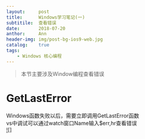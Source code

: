 ```yaml
---
layout:     post
title:      Windows学习笔记(一)
subtitile:  查看错误
date:       2018-07-20
anthor:     Ann
header-img: img/post-bg-ios9-web.jpg
catalog:    true
tags:
    - Windows 核心编程
---
```


>本节主要涉及Window编程查看错误  


# GetLastError  
Windows函数失败以后，需要立即调用GetLastError函数  
vs中调试可以通过watch窗口Name输入$err,hr查看错误  
[![]](../img/Windows/post_windows_debug.png)
